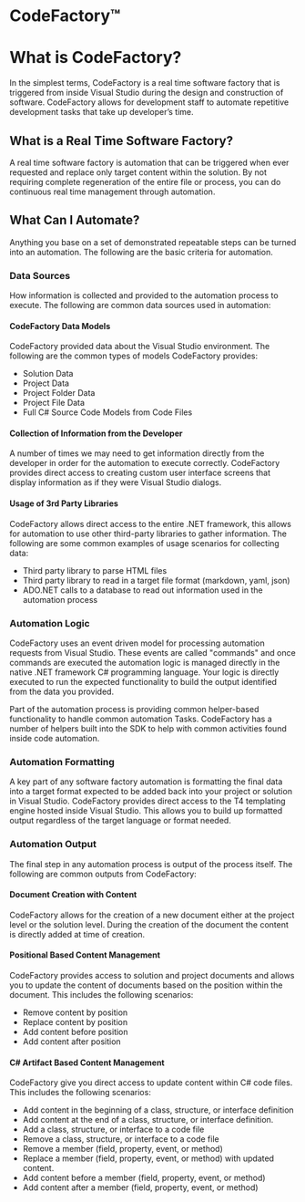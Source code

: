 # CodeFactory™

# What is CodeFactory?

In the simplest terms, CodeFactory is a real time software factory that is triggered from inside Visual Studio during the design and construction of software.
CodeFactory allows for development staff to automate repetitive development tasks that take up developer’s time. 

## What is a Real Time Software Factory?
A real time software factory is automation that can be triggered when ever requested and replace only target content within the solution. 
By not requiring complete regeneration of the entire file or process, you can do continuous real time management through automation. 

## What Can I Automate?
Anything you base on a set of demonstrated repeatable steps can be turned into an automation. 
The following are the basic criteria for automation.

### Data Sources
How information is collected and provided to the automation process to execute. 
The following are common data sources used in automation:

#### CodeFactory Data Models 
CodeFactory provided data about the Visual Studio environment. The following are the common types of models CodeFactory provides:
 - Solution Data
 - Project Data
 - Project Folder Data
 - Project File Data
 - Full C# Source Code Models from Code Files
 
#### Collection of Information from the Developer
A number of times we may need to get information directly from the developer in order for the automation to execute correctly. 
CodeFactory provides direct access to creating custom user interface screens that display information as if they were Visual Studio dialogs. 

#### Usage of 3rd Party Libraries

CodeFactory allows direct access to the entire .NET framework, this allows for automation to use other third-party libraries to gather information. 
The following are some common examples of usage scenarios for collecting data:
 - Third party library to parse HTML files
 - Third party library to read in a target file format (markdown, yaml, json)
 - ADO.NET calls to a database to read out information used in the automation process

### Automation Logic
CodeFactory uses an event driven model for processing automation requests from Visual Studio. 
These events are called "commands" and once commands are executed the automation logic is managed directly in the native .NET framework C# programming language.
Your logic is directly executed to run the expected functionality to build the output identified from the data you provided.

Part of the automation process is providing common helper-based functionality to handle common automation Tasks. 
CodeFactory has a number of helpers built into the SDK to help with common activities found inside code automation.

### Automation Formatting
A key part of any software factory automation is formatting the final data into a target format expected to be added back into your project or solution in Visual Studio.
CodeFactory provides direct access to the T4 templating engine hosted inside Visual Studio. This allows you to build up formatted output regardless of the target language or format needed.

### Automation Output
The final step in any automation process is output of the process itself. The following are common outputs from CodeFactory:

#### Document Creation with Content
CodeFactory allows for the creation of a new document either at the project level or the solution level. During the creation of the document the content is directly added at time of creation.

#### Positional Based Content Management
CodeFactory provides access to solution and project documents and allows you to update the content of documents based on the position within the document. This includes the following scenarios:
 - Remove content by position
 - Replace content by position
 - Add content before position
 - Add content after position

#### C# Artifact Based Content Management
CodeFactory give you direct access to update content within C# code files. This includes the following scenarios:
 - Add content in the beginning of a class, structure, or interface definition
 - Add content at the end of a class, structure, or interface definition. 
 - Add a class, structure, or interface to a code file
 - Remove a class, structure, or interface to a code file
 - Remove a member (field, property, event, or method)
 - Replace a member (field, property, event, or method) with updated content.
 - Add content before a member (field, property, event, or method)
 - Add content after a member (field, property, event, or method)
